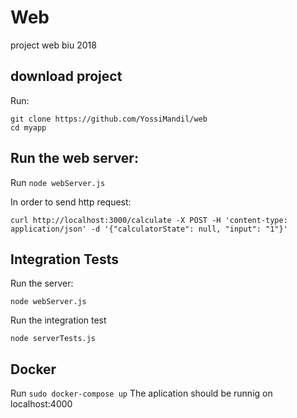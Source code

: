 # Web

project web biu 2018

## download project

Run:

 ```git clone https://github.com/YossiMandil/web ```  
```cd myapp ```

## Run the web server:


Run ```node webServer.js```

In order to send http request:

```
curl http://localhost:3000/calculate -X POST -H 'content-type: application/json' -d '{"calculatorState": null, "input": "1"}'
```

## Integration Tests

Run the server:

```
node webServer.js
```

Run the integration test


```
node serverTests.js
```

## Docker

 


Run ```sudo docker-compose up```
The aplication should be runnig on localhost:4000

